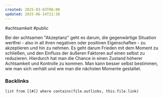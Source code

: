 ```yaml
---
created: 2025-03-03T08:00
updated: 2025-06-14T21:38
---
```

#achtsamkeit #public 

Bei der achtsamen "Akzeptanz" geht es darum, die gegenwärtige Situation wertfrei - also in all ihren negativen oder positiven Eigenschaften - zu akzeptieren und hin zu nehmen. Es geht darum Frieden mit dem Moment zu schließen, und den Einfluss der äußeren Faktoren auf einen selbst zu reduzieren. Hierdurch hat man die Chance in einen Zustand höherer Achtsamkeit und Kontrolle zu kommen. Man kann besser selbst bestimmen, wie man sich verhält und wie man die nächsten Momente gestaltet.

### Backlinks
```dataview 
list from [[#]] where contains(file.outlinks, this.file.link)
```

